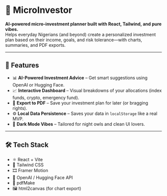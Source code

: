 # 💸 MicroInvestor

**AI-powered micro-investment planner built with React, Tailwind, and pure vibes.**  
Helps everyday Nigerians (and beyond) create a personalized investment plan based on their income, goals, and risk tolerance—with charts, summaries, and PDF exports.


---

## 🚀 Features

- 📊 **AI-Powered Investment Advice** – Get smart suggestions using OpenAI or Hugging Face.
- 📈 **Interactive Dashboard** – Visual breakdowns of your allocations (index funds, crypto, emergency fund).
- 🧾 **Export to PDF** – Save your investment plan for later (or bragging rights).
- ⚙️ **Local Data Persistence** – Saves your data in `localStorage` like a real MVP.
- 🎨 **Dark Mode Vibes** – Tailored for night owls and clean UI lovers.

---

## 🛠️ Tech Stack

- ⚛️ React + Vite
- 💨 Tailwind CSS
- 🎞️ Framer Motion
- 🧠 OpenAI / Hugging Face API
- 📄 pdfMake
- 🖼️ html2canvas (for chart export)
